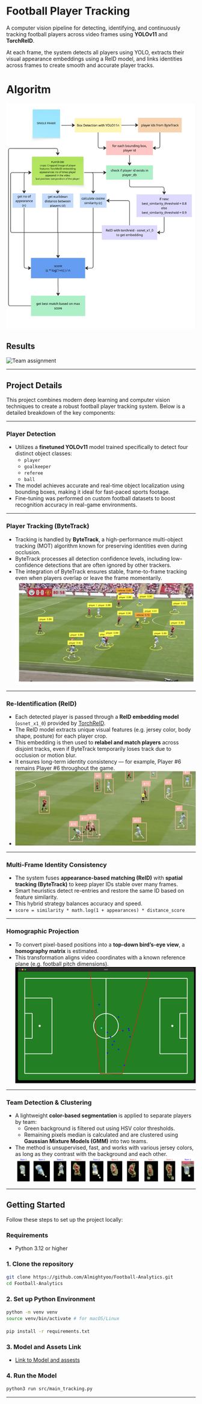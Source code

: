 # Football Player Tracking

A computer vision pipeline for detecting, identifying, and continuously tracking football players across video frames using **YOLOv11** and **TorchReID**.

At each frame, the system detects all players using YOLO, extracts their visual appearance embeddings using a ReID model, and links identities across frames to create smooth and accurate player tracks.

# Algoritm
![Flowchart](results/pipeline_flowchart.jpg)

## Results
![Team assignment](results/final_tracking_with_reid1-ezgif.com-optimize.gif)

---
##  Project Details

This project combines modern deep learning and computer vision techniques to create a robust football player tracking system. Below is a detailed breakdown of the key components:

---

### Player Detection

- Utilizes a **finetuned YOLOv11**  model trained specifically to detect four distinct object classes:
  - `player`
  - `goalkeeper`
  - `referee`
  - `ball`
- The model achieves accurate and real-time object localization using bounding boxes, making it ideal for fast-paced sports footage.
- Fine-tuning was performed on custom football datasets to boost recognition accuracy in real-game environments.

---

### Player Tracking (ByteTrack)

- Tracking is handled by **ByteTrack**, a high-performance multi-object tracking (MOT) algorithm known for preserving identities even during occlusion.
- ByteTrack processes all detection confidence levels, including low-confidence detections that are often ignored by other trackers.
- The integration of ByteTrack ensures stable, frame-to-frame tracking even when players overlap or leave the frame momentarily.
        ![alt text](results/players_labeled_detect.png)
---

### Re-Identification (ReID)

- Each detected player is passed through a **ReID embedding model** (`osnet_x1_0`) provided by [TorchReID](https://github.com/KaiyangZhou/deep-person-reid).
- The ReID model extracts unique visual features (e.g. jersey color, body shape, posture) for each player crop.
- This embedding is then used to **relabel and match players** across disjoint tracks, even if ByteTrack temporarily loses track due to occlusion or motion blur.
- It ensures long-term identity consistency — for example, Player #6 remains Player #6 throughout the game.
- ![alt text](results/tracking.png)

---

### Multi-Frame Identity Consistency

- The system fuses **appearance-based matching (ReID)** with **spatial tracking (ByteTrack)** to keep player IDs stable over many frames.
- Smart heuristics detect re-entries and restore the same ID based on feature similarity.
- This hybrid strategy balances accuracy and speed.
 - `score = similarity * math.log(1 + appearances) * distance_score`

---

### Homographic Projection

- To convert pixel-based positions into a **top-down bird’s-eye view**, a **homography matrix** is estimated.
- This transformation aligns video coordinates with a known reference plane (e.g. football pitch dimensions).
  ![team assignment](results/birdeye.png)

---

### Team Detection & Clustering

- A lightweight **color-based segmentation** is applied to separate players by team:
  - Green background is filtered out using HSV color thresholds.
  - Remaining pixels median is calculated and are clustered using **Gaussian Mixture Models (GMM)** into two teams.
- The method is unsupervised, fast, and works with various jersey colors, as long as they contrast with the background and each other.
  ![team assignment](results/team_assignemtn.png)

---




## Getting Started
Follow these steps to set up the project locally:

### Requirements
- Python 3.12 or higher


### 1. Clone the repository
```sh
git clone https://github.com/Almightyoo/Football-Analytics.git
cd Football-Analytics
```

### 2. Set up Python Environment
```sh
python -m venv venv
source venv/bin/activate # for macOS/Linux

pip install -r requirements.txt

```
### 3. Model and Assets Link
- [Link to Model and assests](https://drive.google.com/drive/folders/1VAzygoEnSoDvWJQ2JVrM6O-O4Q7k5rm0?usp=sharing)


### 4. Run the Model
```sh
python3 run src/main_tracking.py
```



---





